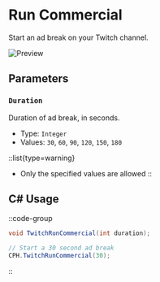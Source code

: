 # Run Commercial
Start an ad break on your Twitch channel.

![Preview](/img/sub-actions/twitch/run-commercial.png)

## Parameters

### `Duration`
Duration of ad break, in seconds.

- Type: `Integer`
- Values: `30`, `60`, `90`, `120`, `150`, `180`

::list{type=warning}
- Only the specified values are allowed
::

## C# Usage

::code-group
  ```csharp [Method]
  void TwitchRunCommercial(int duration);
  ```
  ```csharp [Example]
  // Start a 30 second ad break
  CPH.TwitchRunCommercial(30);
  ```
::